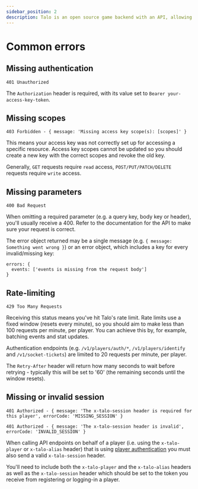 ```yaml
---
sidebar_position: 2
description: Talo is an open source game backend with an API, allowing you to easily create players, leaderboard entries and events for your game.
---
```


# Common errors

## Missing authentication

`401 Unauthorized`

The `Authorization` header is required, with its value set to `Bearer your-access-key-token`.

## Missing scopes

`403 Forbidden - { message: 'Missing access key scope(s): [scopes]' }`

This means your access key was not correctly set up for accessing a specific resource. Access key scopes cannot be updated so you should create a new key with the correct scopes and revoke the old key.

Generally, `GET` requests require `read` access, `POST/PUT/PATCH/DELETE` requests require `write` access.

## Missing parameters

`400 Bad Request`

When omitting a required parameter (e.g. a query key, body key or header), you'll usually receive a 400. Refer to the documentation for the API to make sure your request is correct.

The error object returned may be a single message (e.g. `{ message: Something went wrong }`) or an error object, which includes a key for every invalid/missing key:

```
errors: {
  events: ['events is missing from the request body']
}
```

## Rate-limiting

`429 Too Many Requests`

Receiving this status means you've hit Talo's rate limit. Rate limits use a fixed window (resets every minute), so you should aim to make less than 100 requests per minute, per player. You can achieve this by, for example, batching events and stat updates.

Authentication endpoints (e.g. `/v1/players/auth/*`, `/v1/players/identify` and `/v1/socket-tickets`) are limited to 20 requests per minute, per player.

The `Retry-After` header will return how many seconds to wait before retrying - typically this will be set to '60' (the remaining seconds until the window resets).

## Missing or invalid session

`401 Authorized - { message: 'The x-talo-session header is required for this player', errorCode: 'MISSING_SESSION' }`

`401 Authorized - { message: 'The x-talo-session header is invalid', errorCode: 'INVALID_SESSION' }`

When calling API endpoints on behalf of a player (i.e. using the `x-talo-player` or `x-talo-alias` header) that is using [player authentication](https://trytalo.com/players#authentication) you must also send a valid `x-talo-session` header.

You'll need to include both the `x-talo-player` and the `x-talo-alias` headers as well as the `x-talo-session` header which should be set to the token you receive from registering or logging-in a player.
